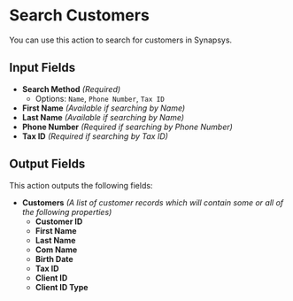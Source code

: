 # Search Customers

You can use this action to search for customers in Synapsys.

## Input Fields

- **Search Method** *(Required)*
  - Options: `Name`, `Phone Number`, `Tax ID`
- **First Name** *(Available if searching by Name)*
- **Last Name** *(Available if searching by Name)*
- **Phone Number** *(Required if searching by Phone Number)*
- **Tax ID** *(Required if searching by Tax ID)*

## Output Fields

This action outputs the following fields:

- **Customers** *(A list of customer records which will contain some or all of the following properties)*
  - **Customer ID**
  - **First Name**
  - **Last Name**
  - **Com Name**
  - **Birth Date**
  - **Tax ID**
  - **Client ID**
  - **Client ID Type**

